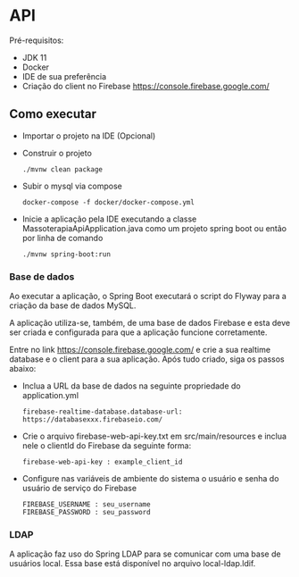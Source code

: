 # API
Pré-requisitos:
- JDK 11
- Docker
- IDE de sua preferência
- Criação do client no Firebase https://console.firebase.google.com/

## Como executar

- Importar o projeto na IDE (Opcional)
- Construir o projeto 

    ```
    ./mvnw clean package
    ```
- Subir o mysql via compose

    ```
    docker-compose -f docker/docker-compose.yml
    ```
- Inicie a aplicação pela IDE executando a classe MassoterapiaApiApplication.java como um projeto spring boot ou então por linha de comando

    ```
    ./mvnw spring-boot:run
    ```
    
### Base de dados

Ao executar a aplicação, o Spring Boot executará o script do Flyway para a criação da base de dados MySQL.

A aplicação utiliza-se, também, de uma base de dados Firebase e esta deve ser criada e configurada para que a aplicação funcione corretamente.

Entre no link https://console.firebase.google.com/ e crie a sua realtime database e o client para a sua aplicação. Após tudo criado, siga os passos abaixo:
- Inclua a URL da base de dados na seguinte propriedade do application.yml
    ```
    firebase-realtime-database.database-url: https://databasexxx.firebaseio.com/
    ```
    
- Crie o arquivo firebase-web-api-key.txt em src/main/resources e inclua nele o clientId do Firebase da seguinte forma:
    ```
    firebase-web-api-key : example_client_id
    ```
- Configure nas variáveis de ambiente do sistema o usuário e senha do usuário de serviço do Firebase
    ```
    FIREBASE_USERNAME : seu_username
    FIREBASE_PASSWORD : seu_password
    ```

### LDAP

A aplicação faz uso do Spring LDAP para se comunicar com uma base de usuários local. Essa base está disponível no arquivo local-ldap.ldif.
